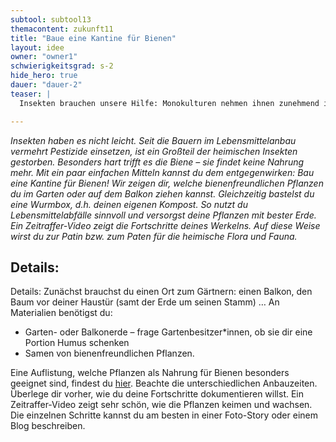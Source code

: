 ```yaml
---
subtool: subtool13
themacontent: zukunft11
title: "Baue eine Kantine für Bienen"
layout: idee
owner: "owner1"
schwierigkeitsgrad: s-2
hide_hero: true
dauer: "dauer-2"
teaser: |
  Insekten brauchen unsere Hilfe: Monokulturen nehmen ihnen zunehmend ihre Lebensgrundlage. Bepflanz deine Umgebung und schaff neue Lebensgrundlagen.

---
```


*Insekten haben es nicht leicht. Seit die Bauern im Lebensmittelanbau vermehrt Pestizide einsetzen, ist ein Großteil der heimischen Insekten gestorben. Besonders hart trifft es die Biene – sie findet keine Nahrung mehr. Mit ein paar einfachen Mitteln kannst du dem entgegenwirken: Bau eine Kantine für Bienen! Wir zeigen dir, welche bienenfreundlichen Pflanzen du im Garten oder auf dem Balkon ziehen kannst. Gleichzeitig bastelst du eine Wurmbox, d.h. deinen eigenen Kompost. So nutzt du Lebensmittelabfälle sinnvoll und versorgst deine Pflanzen mit bester Erde. Ein Zeitraffer-Video zeigt die Fortschritte deines Werkelns. Auf diese Weise wirst du zur Patin bzw. zum Paten für die heimische Flora und Fauna.*

## Details:
Details: Zunächst brauchst du einen Ort zum Gärtnern: einen Balkon, den Baum vor deiner Haustür (samt der Erde um seinen Stamm) … An Materialien benötigst du:
* Garten- oder Balkonerde – frage Gartenbesitzer\*innen, ob sie dir eine Portion Humus schenken
* Samen von bienenfreundlichen Pflanzen.

Eine Auflistung, welche Pflanzen als Nahrung für Bienen besonders geeignet sind, findest du [hier](https://utopia.de/galerien/bienenweide-pflanzen-garten-balkon/#3 ). Beachte die unterschiedlichen Anbauzeiten.
Überlege dir vorher, wie du deine Fortschritte dokumentieren willst. Ein Zeitraffer-Video zeigt sehr schön, wie die Pflanzen keimen und wachsen. Die einzelnen Schritte kannst du am besten in einer Foto-Story oder einem Blog beschreiben.